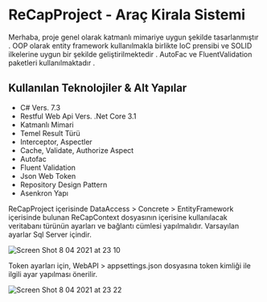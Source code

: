# ReCapProject - Araç Kirala Sistemi

Merhaba, proje genel olarak katmanlı mimariye uygun şekilde tasarlanmıştır . OOP olarak entity framework kullanılmakla birlikte IoC prensibi ve SOLID ilkelerine uygun bir şekilde geliştirilmektedir . AutoFac ve FluentValidation paketleri kullanılmaktadır .
## Kullanılan Teknolojiler & Alt Yapılar 
- C# Vers. 7.3
- Restful Web Api Vers. .Net Core 3.1
- Katmanlı Mimari
- Temel Result Türü
- Interceptor, Aspectler
- Cache, Validate, Authorize Aspect
- Autofac
- Fluent Validation
- Json Web Token
- Repository Design Pattern
- Asenkron Yapı



ReCapProject içerisinde DataAccess > Concrete > EntityFramework içerisinde bulunan ReCapContext dosyasının içerisine kullanılacak veritabanı türünün ayarları ve bağlantı cümlesi yapılmalıdır. Varsayılan ayarlar Sql Server içindir. 





![Screen Shot 8 04 2021 at 23 10](https://user-images.githubusercontent.com/63123956/114091019-cfa87a80-98c0-11eb-9027-c2c874cfeef7.png)








Token ayarları için, WebAPI > appsettings.json dosyasına token kimliği ile ilgili ayar yapılması önerilir.


![Screen Shot 8 04 2021 at 23 22](https://user-images.githubusercontent.com/63123956/114091471-6bd28180-98c1-11eb-8bcb-ffd33a2d93c7.png)
